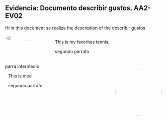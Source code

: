 ## Evidencia: Documento describir gustos. AA2-EV02
Hi in this document se realiza the description of the describir gustos
<br>
<div style="display: flex;" style="background-color: blue">
  <img src="https://t4.ftcdn.net/jpg/06/83/08/63/240_F_683086344_KDHYs8xxt09HD8jlvcASttxN7YNDiJZ3.jpg" style="width: 150px; height: 20%; border-radius: 100%">
  <div style="flex: 1; margin-left: 10px;"> 
    <p>
    This is my favorites tennis, 
    </p>
    <p> 
    segundo párrafo
    </p>
  </div>
</div>
<br>
parra intermedio
<br>
<div style="display: flex;" style="background-color: blue">
    <div style="flex: 1; margin-left: 10px;"> 
    <p>
    This is mee
    </p>
    <p>
    segundo parrafo
    </p>
    </div>
    <img style="border-radius:50%; width: 150px" src = "https://avatars.githubusercontent.com/u/67776040?v=4">
</div>
